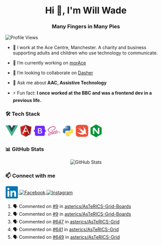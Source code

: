 <h1 align="center">Hi 👋, I'm Will Wade</h1>
<h3 align="center">Many Fingers in Many Pies</h3>

<p align="left"> <img src="https://komarev.com/ghpvc/?username=willwade" alt="Profile Views" /> </p>

- 🏢 I work at the Ace Centre, Manchester. A charity and business supporting adults and children who use technology to communicate.

- 🔭 I’m currently working on [morAce](http://github.com/acecentre/morace)

- 👯 I’m looking to collaborate on [Dasher](https://dasher.acecentre.net)

- 💬 Ask me about **AAC, Assistive Technology**

- ⚡ Fun fact: **I once worked at the BBC and was a frontend dev in a previous life.**

### 🛠 Tech Stack

<p align="left">
  <img src="https://github.com/devicons/devicon/raw/v2.16.0/icons/vuejs/vuejs-original.svg" alt="Vue.js" width="40" height="40"/>
  <img src="https://github.com/devicons/devicon/raw/v2.16.0/icons/angularjs/angularjs-original.svg" alt="AngularJS" width="40" height="40"/>
  <img src="https://github.com/devicons/devicon/raw/v2.16.0/icons/bootstrap/bootstrap-plain.svg" alt="Bootstrap" width="40" height="40"/>
  <img src="https://github.com/devicons/devicon/raw/v2.16.0/icons/sass/sass-original.svg" alt="Sass" width="40" height="40"/>
  <img src="https://github.com/devicons/devicon/raw/v2.16.0/icons/python/python-original.svg" alt="Python" width="40" height="40"/>
  <img src="https://github.com/devicons/devicon/raw/v2.16.0/icons/swift/swift-original.svg" alt="Swift" width="40" height="40"/>
  <img src="https://github.com/devicons/devicon/raw/v2.16.0/icons/nginx/nginx-original.svg" alt="Nginx" width="40" height="40"/>
</p>

### 📊 GitHub Stats

<p align="center"> 
  <img src="https://github-readme-stats.vercel.app/api?username=willwade&show_icons=true" alt="GitHub Stats" />
</p>

### 📫 Connect with me

<p align="left">
  <a href="https://linkedin.com/in/willwade" target="_blank">
    <img align="center" src="https://github.com/devicons/devicon/raw/v2.16.0/icons/linkedin/linkedin-original.svg" alt="LinkedIn" width="40" height="40"/>
  </a>
  <a href="https://fb.com/will.wade1" target="_blank">
    <img align="center" src="https://cdn.jsdelivr.net/npm/simple-icons@6.15.0/icons/facebook.svg" alt="Facebook" width="40" height="40"/>
  </a>
  <a href="https://instagram.com/willwade" target="_blank">
    <img align="center" src="https://cdn.jsdelivr.net/npm/simple-icons@6.15.0/icons/instagram.svg" alt="Instagram" width="40" height="40"/>
  </a>
</p>

<!--START_SECTION:activity-->
1. 🗣 Commented on [#9](https://github.com/asterics/AsTeRICS-Grid-Boards/pull/9#issuecomment-3408199762) in [asterics/AsTeRICS-Grid-Boards](https://github.com/asterics/AsTeRICS-Grid-Boards)
2. 🗣 Commented on [#9](https://github.com/asterics/AsTeRICS-Grid-Boards/pull/9#issuecomment-3407143856) in [asterics/AsTeRICS-Grid-Boards](https://github.com/asterics/AsTeRICS-Grid-Boards)
3. 🗣 Commented on [#647](https://github.com/asterics/AsTeRICS-Grid/issues/647#issuecomment-3405964804) in [asterics/AsTeRICS-Grid](https://github.com/asterics/AsTeRICS-Grid)
4. 🗣 Commented on [#641](https://github.com/asterics/AsTeRICS-Grid/issues/641#issuecomment-3405662667) in [asterics/AsTeRICS-Grid](https://github.com/asterics/AsTeRICS-Grid)
5. 🗣 Commented on [#649](https://github.com/asterics/AsTeRICS-Grid/issues/649#issuecomment-3405372124) in [asterics/AsTeRICS-Grid](https://github.com/asterics/AsTeRICS-Grid)
<!--END_SECTION:activity-->
